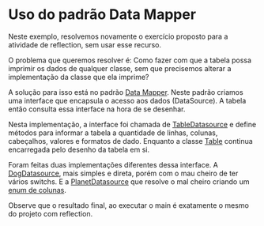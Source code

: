 # Uso do padrão Data Mapper

Neste exemplo, resolvemos novamente o exercício proposto para a atividade de reflection, sem usar esse recurso.

O problema que queremos resolver é: Como fazer com que a tabela possa imprimir os dados de qualquer classe, sem que 
precisemos alterar a implementação da classe que ela imprime? 

A solução para isso está no padrão [Data Mapper](https://en.wikipedia.org/wiki/Data_mapper_pattern). Neste padrão 
criamos uma interface que encapsula o acesso aos dados (DataSource). A tabela então consulta essa interface na hora de 
se desenhar.

Nesta implementação, a interface foi chamada de 
[TableDatasource](https://github.com/ProgAvancada/a17-02/blob/master/src/br/pucpr/datasource/TableDatasource.java)
e define métodos para informar a tabela a quantidade de linhas, colunas, cabeçalhos, valores e formatos de dado. 
Enquanto a classe [Table](https://github.com/ProgAvancada/a17-02/blob/master/src/br/pucpr/datasource/Table.java) 
continua encarregada pelo desenho da tabela em si.

Foram feitas duas implementações diferentes dessa interface. A 
[DogDatasource](https://github.com/ProgAvancada/a17-02/blob/master/src/br/pucpr/sample/DogDatasource.java), mais 
simples e direta, porém com o mau cheiro de ter vários switchs. E a 
[PlanetDatasource](https://github.com/ProgAvancada/a17-02/blob/master/src/br/pucpr/sample/PlanetDatasource.java) que 
resolve o mal cheiro criando um 
[enum de colunas](https://github.com/ProgAvancada/a17-02/blob/master/src/br/pucpr/sample/PlanetDatasource.java#L12-L47).

 Observe que o resultado final, ao executar o main é exatamente o mesmo do projeto com reflection.